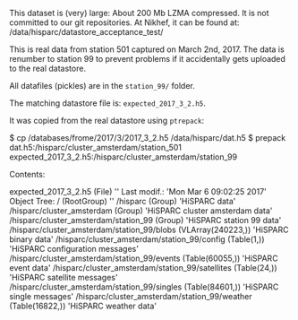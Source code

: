 This dataset is (very) large: About 200 Mb LZMA compressed.
It is not committed to our git repositories. At Nikhef, it can be found at:
/data/hisparc/datastore_acceptance_test/



This is real data from station 501 captured on March 2nd, 2017.
The data is renumber to station 99 to prevent problems if it accidentally gets
uploaded to the real datastore.

All datafiles (pickles) are in the `station_99/` folder.

The matching datastore file is: `expected_2017_3_2.h5`.

It was copied from the real datastore using `ptrepack`:

$ cp /databases/frome/2017/3/2017_3_2.h5 /data/hisparc/dat.h5
$ prepack dat.h5:/hisparc/cluster_amsterdam/station_501 expected_2017_3_2.h5:/hisparc/cluster_amsterdam/station_99

Contents:

expected_2017_3_2.h5 (File) ''
Last modif.: 'Mon Mar  6 09:02:25 2017'
Object Tree:
/ (RootGroup) ''
/hisparc (Group) 'HiSPARC data'
/hisparc/cluster_amsterdam (Group) 'HiSPARC cluster amsterdam data'
/hisparc/cluster_amsterdam/station_99 (Group) 'HiSPARC station 99 data'
/hisparc/cluster_amsterdam/station_99/blobs (VLArray(240223,)) 'HiSPARC binary data'
/hisparc/cluster_amsterdam/station_99/config (Table(1,)) 'HiSPARC configuration messages'
/hisparc/cluster_amsterdam/station_99/events (Table(60055,)) 'HiSPARC event data'
/hisparc/cluster_amsterdam/station_99/satellites (Table(24,)) 'HiSPARC satellite messages'
/hisparc/cluster_amsterdam/station_99/singles (Table(84601,)) 'HiSPARC single messages'
/hisparc/cluster_amsterdam/station_99/weather (Table(16822,)) 'HiSPARC weather data'
